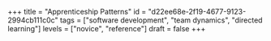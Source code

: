 +++
title = "Apprenticeship Patterns"
id = "d22ee68e-2f19-4677-9123-2994cb111c0c"
tags = ["software development", "team dynamics", "directed learning"]
levels = ["novice", "reference"]
draft = false
+++
